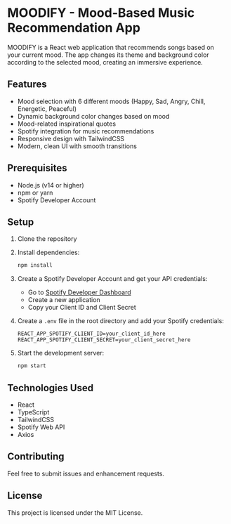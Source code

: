 # MOODIFY - Mood-Based Music Recommendation App

MOODIFY is a React web application that recommends songs based on your current mood. The app changes its theme and background color according to the selected mood, creating an immersive experience.

## Features

- Mood selection with 6 different moods (Happy, Sad, Angry, Chill, Energetic, Peaceful)
- Dynamic background color changes based on mood
- Mood-related inspirational quotes
- Spotify integration for music recommendations
- Responsive design with TailwindCSS
- Modern, clean UI with smooth transitions

## Prerequisites

- Node.js (v14 or higher)
- npm or yarn
- Spotify Developer Account

## Setup

1. Clone the repository
2. Install dependencies:
   ```bash
   npm install
   ```

3. Create a Spotify Developer Account and get your API credentials:
   - Go to [Spotify Developer Dashboard](https://developer.spotify.com/dashboard)
   - Create a new application
   - Copy your Client ID and Client Secret

4. Create a `.env` file in the root directory and add your Spotify credentials:
   ```
   REACT_APP_SPOTIFY_CLIENT_ID=your_client_id_here
   REACT_APP_SPOTIFY_CLIENT_SECRET=your_client_secret_here
   ```

5. Start the development server:
   ```bash
   npm start
   ```

## Technologies Used

- React
- TypeScript
- TailwindCSS
- Spotify Web API
- Axios

## Contributing

Feel free to submit issues and enhancement requests.

## License

This project is licensed under the MIT License. 